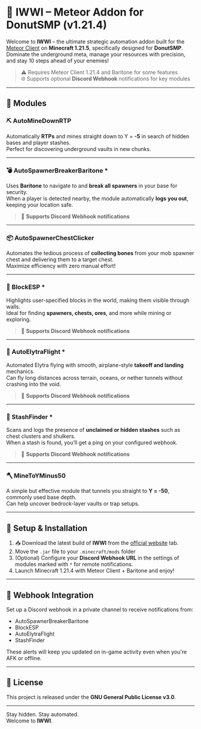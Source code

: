 # 🚀 IWWI – Meteor Addon for DonutSMP (v1.21.4)

Welcome to **IWWI** – the ultimate strategic automation addon built for the [Meteor Client](https://meteorclient.com/) on **Minecraft 1.21.5**, specifically designed for **DonutSMP**. Dominate the underground meta, manage your resources with precision, and stay 10 steps ahead of your enemies!

> ⚠️ Requires Meteor Client 1.21.4 and Baritone for some features  
> 🌐 Supports optional **Discord Webhook** notifications for key modules

---

## 🧩 Modules

### ⛏️ AutoMineDownRTP
Automatically **RTPs** and mines straight down to Y = **-5** in search of hidden bases and player stashes.  
Perfect for discovering underground vaults in new chunks.

---

### 💣 AutoSpawnerBreakerBaritone *  
Uses **Baritone** to navigate to and **break all spawners** in your base for security.  
When a player is detected nearby, the module automatically **logs you out**, keeping your location safe.

> 🔔 **Supports Discord Webhook notifications**

---

### 📦 AutoSpawnerChestClicker
Automates the tedious process of **collecting bones** from your mob spawner chest and delivering them to a target chest.  
Maximize efficiency with zero manual effort!

---

### 🧱 BlockESP *  
Highlights user-specified blocks in the world, making them visible through walls.  
Ideal for finding **spawners, chests, ores**, and more while mining or exploring.

> 🔔 **Supports Discord Webhook notifications**

---

### 🛫 AutoElytraFlight *  
Automated Elytra flying with smooth, airplane-style **takeoff and landing** mechanics.  
Can fly long distances across terrain, oceans, or nether tunnels without crashing into the void.

> 🔔 **Supports Discord Webhook notifications**

---

### 🎒 StashFinder *  
Scans and logs the presence of **unclaimed or hidden stashes** such as chest clusters and shulkers.  
When a stash is found, you’ll get a ping on your configured webhook.

> 🔔 **Supports Discord Webhook notifications**

---

### 🪓 MineToYMinus50
A simple but effective module that tunnels you straight to **Y = -50**, commonly used base depth.  
Can help uncover bedrock-layer vaults or trap setups.

---

## 🔧 Setup & Installation

1. 📥 Download the latest build of **IWWI** from the [official website](http://iwwi.info) tab.
2. Move the `.jar` file to your `.minecraft/mods` folder
3. (Optional) Configure your **Discord Webhook URL** in the settings of modules marked with `*` for remote notifications.
4. Launch Minecraft 1.21.4 with Meteor Client + Baritone and enjoy!

---

## 💬 Webhook Integration

Set up a Discord webhook in a private channel to receive notifications from:

- AutoSpawnerBreakerBaritone
- BlockESP
- AutoElytraFlight
- StashFinder

These alerts will keep you updated on in-game activity even when you're AFK or offline.

---

## 📜 License

This project is released under the **GNU General Public License v3.0**.

---

Stay hidden. Stay automated.  
Welcome to **IWWI**.

